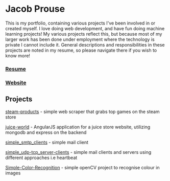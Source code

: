 # Jacob Prouse
This is my portfolio, containing various projects I've been involved in or created myself. I love doing web development, and have fun doing machine learning projects! My various projects reflect this, but because most of my larger work has been done under employment where the technology is private I cannot include it. General descriptions and responsibilities in these projects are noted in my resume, so please navigate there if you wish to know more!

### [Resume](./resume)
### [Website](https://jacobprouse.github.io)
## Projects
[steam-products](https://github.com/Jake916/steam-products) - simple web scraper that grabs top games on the steam store

[juice-world](https://github.com/jacobprouse/juice-world) - AngularJS application for a juice store website, utilizing mongodb and express on the backend

[simple_smtp_clients](https://github.com/Jake916/simple_smtp_clients) - simple mail client

[simple_udp-tcp_server-clients](https://github.com/Jake916/simple_udp-tcp_server-clients) - simple mail clients and servers using different approaches i.e heartbeat

[Simple-Color-Recognition](https://github.com/Jake916/Simple-Color-Recognition) - simple openCV project to recognise colour in images


